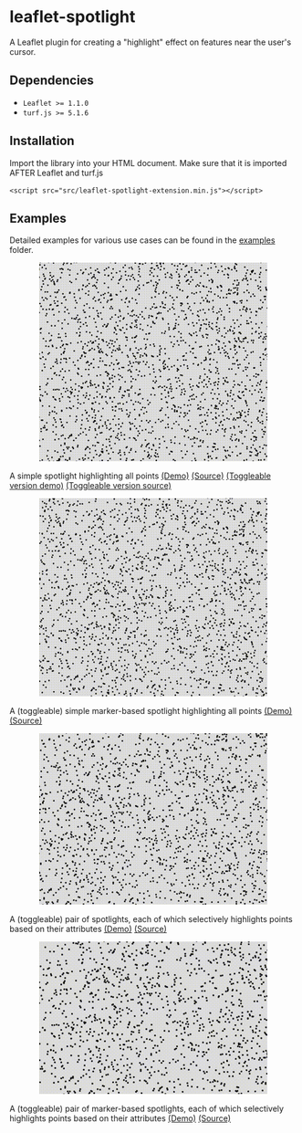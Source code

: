 # leaflet-spotlight

A Leaflet plugin for creating a "highlight" effect on features near the user's cursor.

## Dependencies

* `Leaflet >= 1.1.0`
* `turf.js >= 5.1.6`

## Installation

Import the library into your HTML document. Make sure that it is imported AFTER Leaflet and turf.js

```
<script src="src/leaflet-spotlight-extension.min.js"></script>
```

## Examples

Detailed examples for various use cases can be found in the
[examples](https://github.com/iboates/leaflet-spotlight/tree/master/examples) folder.

<p align="center">
<img src="gif/spotlight_1.gif" width="400" vertical-align="middle">

A simple spotlight highlighting all points [(Demo)](https://iboates.github.io/examples/00_simple/index) [(Source)](https://github.com/iboates/leaflet-spotlight/tree/master/examples/00_simple) [(Toggleable version demo)](https://iboates.github.io/examples/00_simple/index) [(Toggleable version source)](https://github.com/iboates/leaflet-spotlight/tree/master/examples/01_toggleable)
</p>

<p align="center">
<img src="gif/spotlight_2.gif" width="400" vertical-align="middle">

A (toggleable) simple marker-based spotlight highlighting all points [(Demo)](https://iboates.github.io/examples/01_toggleable_marker/index) [(Source)](https://github.com/iboates/leaflet-spotlight/tree/master/examples/01_toggleable_marker)
</p>

<p align="center">
<img src="gif/spotlight_3.gif" width="400" vertical-align="middle">

A (toggleable) pair of spotlights, each of which selectively highlights points based on their attributes [(Demo)](https://iboates.github.io/examples/02_multiple_spotlights/index) [(Source)](https://github.com/iboates/leaflet-spotlight/tree/master/examples/02_multiple_spotlights)
</p>

<p align="center">
<img src="gif/spotlight_4.gif" width="400" vertical-align="middle">

A (toggleable) pair of marker-based spotlights, each of which selectively highlights points based on their attributes [(Demo)](https://iboates.github.io/examples/02_multiple_spotlights_marker/index) [(Source)](https://github.com/iboates/leaflet-spotlight/tree/master/examples/02_multiple_spotlights_marker)
</p>
